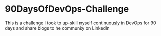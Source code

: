 # 90DaysOfDevOps-Challenge
This is a challenge I took to up-skill myself continuously in DevOps for 90 days and share blogs to he community on LinkedIn

